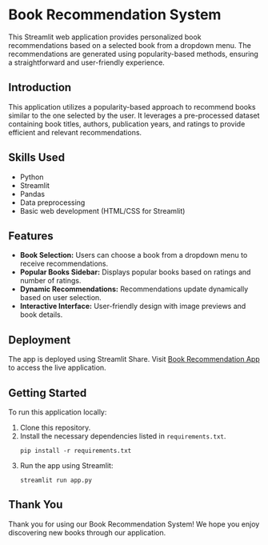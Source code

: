 # Book Recommendation System

This Streamlit web application provides personalized book recommendations based on a selected book from a dropdown menu. The recommendations are generated using popularity-based methods, ensuring a straightforward and user-friendly experience.

## Introduction

This application utilizes a popularity-based approach to recommend books similar to the one selected by the user. It leverages a pre-processed dataset containing book titles, authors, publication years, and ratings to provide efficient and relevant recommendations.

## Skills Used

- Python
- Streamlit
- Pandas
- Data preprocessing
- Basic web development (HTML/CSS for Streamlit)

## Features

- **Book Selection:** Users can choose a book from a dropdown menu to receive recommendations.
- **Popular Books Sidebar:** Displays popular books based on ratings and number of ratings.
- **Dynamic Recommendations:** Recommendations update dynamically based on user selection.
- **Interactive Interface:** User-friendly design with image previews and book details.

## Deployment

The app is deployed using Streamlit Share. Visit [Book Recommendation App](https://share.streamlit.io/yourusername/book-recommendation-app/main/app.py) to access the live application.

## Getting Started

To run this application locally:

1. Clone this repository.
2. Install the necessary dependencies listed in `requirements.txt`.
   ```
   pip install -r requirements.txt
   ```
3. Run the app using Streamlit:
   ```
   streamlit run app.py
   ```

## Thank You

Thank you for using our Book Recommendation System! We hope you enjoy discovering new books through our application.
